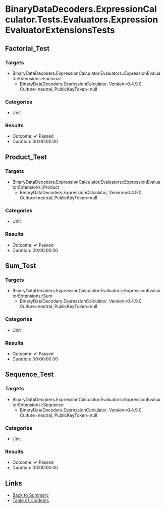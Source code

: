 # BinaryDataDecoders.ExpressionCalculator.Tests.Evaluators.ExpressionEvaluatorExtensionsTests

## Factorial_Test

### Targets

* BinaryDataDecoders.ExpressionCalculator.Evaluators::ExpressionEvaluatorExtensions::Factorial
  * BinaryDataDecoders.ExpressionCalculator, Version=0.4.9.0, Culture=neutral, PublicKeyToken=null

### Categories

* Unit

### Results

* Outcome: ✔ Passed
* Duration: 00:00:00.00

## Product_Test

### Targets

* BinaryDataDecoders.ExpressionCalculator.Evaluators::ExpressionEvaluatorExtensions::Product
  * BinaryDataDecoders.ExpressionCalculator, Version=0.4.9.0, Culture=neutral, PublicKeyToken=null

### Categories

* Unit

### Results

* Outcome: ✔ Passed
* Duration: 00:00:00.00

## Sum_Test

### Targets

* BinaryDataDecoders.ExpressionCalculator.Evaluators::ExpressionEvaluatorExtensions::Sum
  * BinaryDataDecoders.ExpressionCalculator, Version=0.4.9.0, Culture=neutral, PublicKeyToken=null

### Categories

* Unit

### Results

* Outcome: ✔ Passed
* Duration: 00:00:00.00

## Sequence_Test

### Targets

* BinaryDataDecoders.ExpressionCalculator.Evaluators::ExpressionEvaluatorExtensions::Sequence
  * BinaryDataDecoders.ExpressionCalculator, Version=0.4.9.0, Culture=neutral, PublicKeyToken=null

### Categories

* Unit

### Results

* Outcome: ✔ Passed
* Duration: 00:00:00.00

## Links

* [Back to Summary](../Summary.md)
* [Table of Contents](../../TOC.md)
